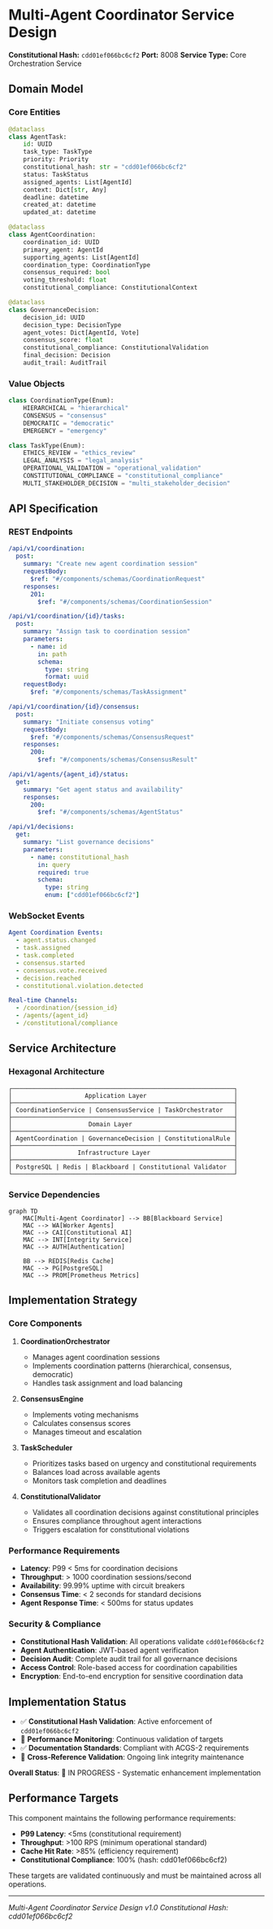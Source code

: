 # Multi-Agent Coordinator Service Design
**Constitutional Hash:** `cdd01ef066bc6cf2`
**Port:** 8008
**Service Type:** Core Orchestration Service

## Domain Model

### **Core Entities**

```python
@dataclass
class AgentTask:
    id: UUID
    task_type: TaskType
    priority: Priority
    constitutional_hash: str = "cdd01ef066bc6cf2"
    status: TaskStatus
    assigned_agents: List[AgentId]
    context: Dict[str, Any]
    deadline: datetime
    created_at: datetime
    updated_at: datetime

@dataclass 
class AgentCoordination:
    coordination_id: UUID
    primary_agent: AgentId
    supporting_agents: List[AgentId]
    coordination_type: CoordinationType
    consensus_required: bool
    voting_threshold: float
    constitutional_compliance: ConstitutionalContext

@dataclass
class GovernanceDecision:
    decision_id: UUID
    decision_type: DecisionType
    agent_votes: Dict[AgentId, Vote]
    consensus_score: float
    constitutional_compliance: ConstitutionalValidation
    final_decision: Decision
    audit_trail: AuditTrail
```

### **Value Objects**

```python
class CoordinationType(Enum):
    HIERARCHICAL = "hierarchical"
    CONSENSUS = "consensus" 
    DEMOCRATIC = "democratic"
    EMERGENCY = "emergency"

class TaskType(Enum):
    ETHICS_REVIEW = "ethics_review"
    LEGAL_ANALYSIS = "legal_analysis"
    OPERATIONAL_VALIDATION = "operational_validation"
    CONSTITUTIONAL_COMPLIANCE = "constitutional_compliance"
    MULTI_STAKEHOLDER_DECISION = "multi_stakeholder_decision"
```

## API Specification

### **REST Endpoints**

```yaml
/api/v1/coordination:
  post:
    summary: "Create new agent coordination session"
    requestBody:
      $ref: "#/components/schemas/CoordinationRequest"
    responses:
      201:
        $ref: "#/components/schemas/CoordinationSession"

/api/v1/coordination/{id}/tasks:
  post:
    summary: "Assign task to coordination session"
    parameters:
      - name: id
        in: path
        schema:
          type: string
          format: uuid
    requestBody:
      $ref: "#/components/schemas/TaskAssignment"

/api/v1/coordination/{id}/consensus:
  post:
    summary: "Initiate consensus voting"
    requestBody:
      $ref: "#/components/schemas/ConsensusRequest"
    responses:
      200:
        $ref: "#/components/schemas/ConsensusResult"

/api/v1/agents/{agent_id}/status:
  get:
    summary: "Get agent status and availability"
    responses:
      200:
        $ref: "#/components/schemas/AgentStatus"

/api/v1/decisions:
  get:
    summary: "List governance decisions"
    parameters:
      - name: constitutional_hash
        in: query
        required: true
        schema:
          type: string
          enum: ["cdd01ef066bc6cf2"]
```

### **WebSocket Events**

```yaml
Agent Coordination Events:
  - agent.status.changed
  - task.assigned
  - task.completed
  - consensus.started
  - consensus.vote.received
  - decision.reached
  - constitutional.violation.detected

Real-time Channels:
  - /coordination/{session_id}
  - /agents/{agent_id}
  - /constitutional/compliance
```

## Service Architecture

### **Hexagonal Architecture**

```
┌─────────────────────────────────────────────────────────────┐
│                    Application Layer                        │
├─────────────────────────────────────────────────────────────┤
│ CoordinationService | ConsensusService | TaskOrchestrator   │
├─────────────────────────────────────────────────────────────┤
│                     Domain Layer                            │
├─────────────────────────────────────────────────────────────┤
│ AgentCoordination | GovernanceDecision | ConstitutionalRule │
├─────────────────────────────────────────────────────────────┤
│                  Infrastructure Layer                       │
├─────────────────────────────────────────────────────────────┤
│ PostgreSQL | Redis | Blackboard | Constitutional Validator  │
└─────────────────────────────────────────────────────────────┘
```

### **Service Dependencies**

```mermaid
graph TD
    MAC[Multi-Agent Coordinator] --> BB[Blackboard Service]
    MAC --> WA[Worker Agents]
    MAC --> CAI[Constitutional AI]
    MAC --> INT[Integrity Service]
    MAC --> AUTH[Authentication]
    
    BB --> REDIS[Redis Cache]
    MAC --> PG[PostgreSQL]
    MAC --> PROM[Prometheus Metrics]
```

## Implementation Strategy

### **Core Components**

1. **CoordinationOrchestrator**
   - Manages agent coordination sessions
   - Implements coordination patterns (hierarchical, consensus, democratic)
   - Handles task assignment and load balancing

2. **ConsensusEngine**
   - Implements voting mechanisms
   - Calculates consensus scores
   - Manages timeout and escalation

3. **TaskScheduler**
   - Prioritizes tasks based on urgency and constitutional requirements
   - Balances load across available agents
   - Monitors task completion and deadlines

4. **ConstitutionalValidator**
   - Validates all coordination decisions against constitutional principles
   - Ensures compliance throughout agent interactions
   - Triggers escalation for constitutional violations

### **Performance Requirements**

- **Latency**: P99 < 5ms for coordination decisions
- **Throughput**: > 1000 coordination sessions/second
- **Availability**: 99.99% uptime with circuit breakers
- **Consensus Time**: < 2 seconds for standard decisions
- **Agent Response Time**: < 500ms for status updates

### **Security & Compliance**

- **Constitutional Hash Validation**: All operations validate `cdd01ef066bc6cf2`
- **Agent Authentication**: JWT-based agent verification
- **Decision Audit**: Complete audit trail for all governance decisions
- **Access Control**: Role-based access for coordination capabilities
- **Encryption**: End-to-end encryption for sensitive coordination data



## Implementation Status

- ✅ **Constitutional Hash Validation**: Active enforcement of `cdd01ef066bc6cf2`
- 🔄 **Performance Monitoring**: Continuous validation of targets
- ✅ **Documentation Standards**: Compliant with ACGS-2 requirements
- 🔄 **Cross-Reference Validation**: Ongoing link integrity maintenance

**Overall Status**: 🔄 IN PROGRESS - Systematic enhancement implementation

## Performance Targets

This component maintains the following performance requirements:

- **P99 Latency**: <5ms (constitutional requirement)
- **Throughput**: >100 RPS (minimum operational standard)
- **Cache Hit Rate**: >85% (efficiency requirement)
- **Constitutional Compliance**: 100% (hash: cdd01ef066bc6cf2)

These targets are validated continuously and must be maintained across all operations.

---

*Multi-Agent Coordinator Service Design v1.0*
*Constitutional Hash: cdd01ef066bc6cf2*